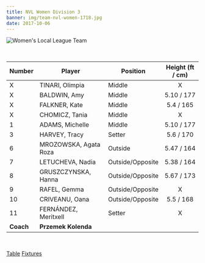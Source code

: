 ```yaml
---
title: NVL Women Division 3
banner: img/team-nvl-women-1718.jpg
date: 2017-10-06
---
```

![Women's Local League Team](../../img/teams/nvl-women-1718.jpg)

<br>

Number    | Player 				   | Position 		  | Height (ft / cm)
----      | ------ 				   | -------- 		  | :-----:
X         | TINARI, Olimpia 	   | Middle 		  | X
X         | BALDWIN, Amy 		   | Middle 		  | 5.10 / 177
X         | FALKNER, Kate 		   | Middle 		  | 5.4 / 165
X         | CHOMICZ, Tania 		   | Middle 		  | X
1         | ADAMS, Michelle 	   | Middle 		  | 5.10 / 177
3         | HARVEY, Tracy 		   | Setter 		  | 5.6 / 170
6         | MROZOWSKA, Agata Roza  | Outside 		  | 5.47 / 164
7         | LETUCHEVA, Nadia 	   | Outside/Opposite | 5.38 / 164
8         | GRUSZCZYNSKA, Hanna    | Outside/Opposite | 5.67 / 173
9         | RAFEL, Gemma 		   | Outside/Opposite | X
10        | CRIVEANU, Oana 		   | Outside/Opposite | 5.5 / 168
11        | FERNÁNDEZ, Meritxell   | Setter 		  | X
**Coach** | **Przemek Kolenda**

<br/>

<a href="https://www.volleyballengland.org/competitions/national_volleyball_league/league_tables?comp=VE1&season=VE83036551&division=VE14714842" class="results" target="_blank">Table</a>
<a href="https://www.volleyballengland.org/competitions/national_volleyball_league/fixtures?season=VE83036551&division=VE14714842&teamID=BHA062377&month=all&sr=0" class="results" target="_blank">Fixtures</a>

